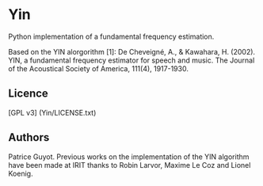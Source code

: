 # Yin

Python implementation of a fundamental frequency estimation.

Based on the YIN alorgorithm [1]: De Cheveigné, A., & Kawahara, H. (2002). YIN, a fundamental frequency estimator for speech and music. The Journal of the Acoustical Society of America, 111(4), 1917-1930.


## Licence

[GPL v3] (Yin/LICENSE.txt)


## Authors

Patrice Guyot. Previous works on the implementation of the YIN algorithm have been made at IRIT thanks to Robin Larvor, Maxime Le Coz and Lionel Koenig.
